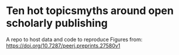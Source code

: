 # Ten hot topicsmyths around open scholarly publishing
A repo to host data and code to reproduce Figures from: https://doi.org/10.7287/peerj.preprints.27580v1
